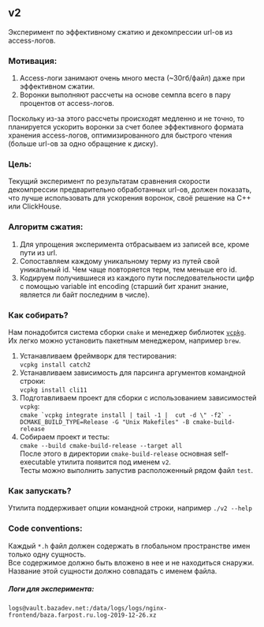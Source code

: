 ## v2
Эксперимент по эффективному сжатию и декомпрессии url-ов из access-логов.

### Мотивация:
1. Access-логи занимают очень много места (~30гб/файл) даже при эффективном сжатии.
1. Воронки выполняют рассчеты на основе семпла всего в пару процентов от access-логов.

Поскольку из-за этого рассчеты происходят медленно и не точно, то планируется ускорить воронки за счет более эффективного формата хранения access-логов, оптимизированного для быстрого чтения (больше url-ов за одно обращение к диску). 

### Цель:
Текущий эксперимент по результатам сравнения скорости декомпрессии предварительно обработанных url-ов, должен показать, что лучше использовать для ускорения воронок, своё решение на C++ или ClickHouse.

### Алгоритм сжатия:
1. Для упрощения эксперимента отбрасываем из записей все, кроме пути из url.
1. Сопоставляем каждому уникальному терму из путей свой уникальный id. Чем чаще повторяется терм, тем меньше его id.
1. Кодируем получившиеся из каждого пути последовательности цифр с помощью variable int encoding (старший бит хранит знание, является ли байт последним в числе).

### Как собирать?
Нам понадобится система сборки `cmake` и менеджер библиотек [`vcpkg`](https://github.com/microsoft/vcpkg). Их легко можно установить пакетным менеджером, например `brew`.
1. Устанавливаем фреймворк для тестирования:  
`vcpkg install catch2`
1. Устанавливаем зависимость для парсинга аргументов командной строки:  
`vcpkg install cli11`
1. Подготавливаем проект для сборки с использованием зависимостей `vcpkg`:  
```cmake `vcpkg integrate install | tail -1 |  cut -d \" -f2` -DCMAKE_BUILD_TYPE=Release -G "Unix Makefiles" -B cmake-build-release```
1. Собираем проект и тесты:  
`cmake --build cmake-build-release --target all`  
После этого в директории `cmake-build-release` основная self-executable утилита появится под именем `v2`.  
Тесты можно выполнить запустив расположенный рядом файл `test`.  

### Как запускать?
Утилита поддерживает опции командной строки, например `./v2 --help`

### Code conventions:
Каждый `*.h` файл должен содержать в глобальном пространстве имен только одну сущность.  
Все содержимое должно быть вложено в нее и не находиться снаружи.  
Название этой сущности должно совпадать с именем файла.  

##### Логи для эксперимента: 
`logs@vault.bazadev.net:/data/logs/logs/nginx-frontend/baza.farpost.ru.log-2019-12-26.xz`
